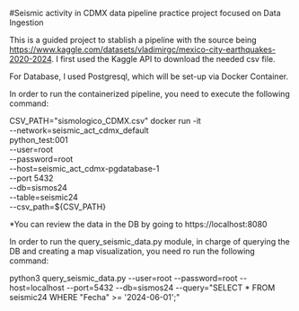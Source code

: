 #Seismic activity in CDMX data pipeline practice project focused on Data Ingestion 


This is a guided project to stablish a pipeline with the source being https://www.kaggle.com/datasets/vladimirgc/mexico-city-earthquakes-2020-2024. I first used the Kaggle API to download the needed csv file.

For Database, I used Postgresql, which will be set-up via Docker Container.

In order to run the containerized pipeline, you need to execute the following command:

CSV_PATH="sismologico_CDMX.csv"
docker run -it \
    --network=seismic_act_cdmx_default \
    python_test:001 \
    --user=root \
    --password=root \
    --host=seismic_act_cdmx-pgdatabase-1 \
    --port 5432 \
    --db=sismos24 \
    --table=seismic24 \
    --csv_path=${CSV_PATH}

*You can review the data in the DB by going to https://localhost:8080

In order to run the query_seismic_data.py module, in charge of querying the DB and creating a map visualization, you need ro run the following command:

python3 query_seismic_data.py --user=root --password=root --host=localhost --port=5432 --db=sismos24 --query="SELECT * FROM seismic24 WHERE \"Fecha\" >= '2024-06-01';"
